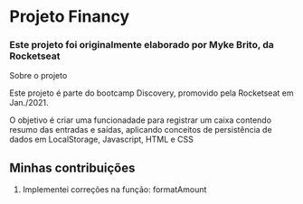 <h1>Projeto Financy</h1>
<h3>Este projeto foi originalmente elaborado por Myke Brito, da Rocketseat</h3

<h2>Sobre o projeto</h2>
<p>Este projeto é parte do bootcamp Discovery, promovido pela Rocketseat em Jan./2021.</p>
<p>O objetivo é criar uma funcionadade para registrar um caixa contendo resumo das entradas e saídas, aplicando conceitos de persistência de dados em LocalStorage, Javascript, HTML e CSS</p>

<h2>Minhas contribuições</h2>
<ol>
  <li>Implementei correções na função: formatAmount</li>
</ol>
